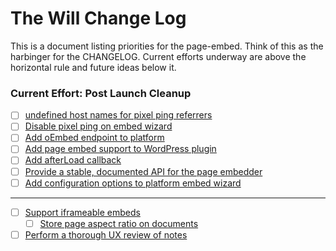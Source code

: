# The Will Change Log

This is a document listing priorities for the page-embed.  Think of this as the harbinger for the CHANGELOG.  Current efforts underway are above the horizontal rule and future ideas below it.

### Current Effort: Post Launch Cleanup

- [ ] [undefined host names for pixel ping referrers](https://github.com/documentcloud/documentcloud-pages/issues/34)
- [ ] [Disable pixel ping on embed wizard](https://github.com/documentcloud/documentcloud-pages/issues/33)
- [ ] [Add oEmbed endpoint to platform](https://github.com/documentcloud/documentcloud/issues/306)
- [ ] [Add page embed support to WordPress plugin](https://github.com/documentcloud/wordpress-documentcloud/issues/28)
- [ ] [Add afterLoad callback](https://github.com/documentcloud/documentcloud-pages/issues/37)
- [ ] [Provide a stable, documented API for the page embedder](https://github.com/documentcloud/documentcloud-pages/issues/35)
- [ ] [Add configuration options to platform embed wizard](https://github.com/documentcloud/documentcloud/issues/305)

-----------------------------------

- [ ] [Support iframeable embeds](https://github.com/documentcloud/documentcloud-pages/issues/18)
    - [ ] [Store page aspect ratio on documents](https://github.com/documentcloud/documentcloud/issues/284)
- [ ] [Perform a thorough UX review of notes](https://github.com/documentcloud/documentcloud-pages/issues/36)
